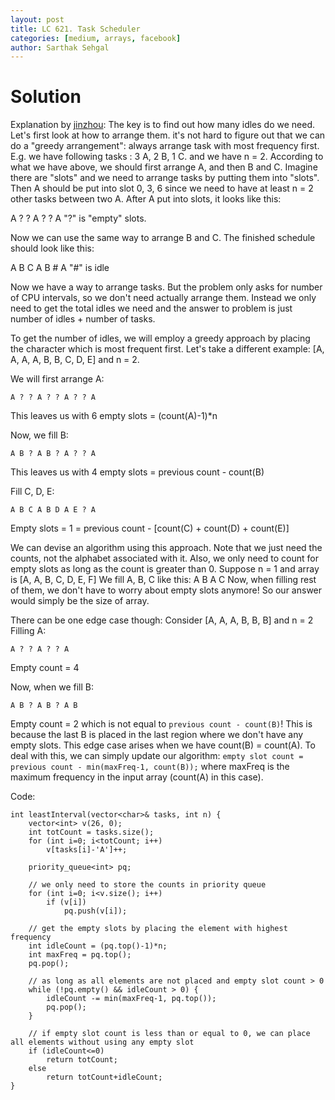 ```yaml
---
layout: post
title: LC 621. Task Scheduler
categories: [medium, arrays, facebook]
author: Sarthak Sehgal
---
```

# Solution
Explanation by [jinzhou](https://leetcode.com/jinzhou/):
The key is to find out how many idles do we need.
Let's first look at how to arrange them. it's not hard to figure out that we can do a "greedy arrangement": always arrange task with most frequency first.
E.g. we have following tasks : 3 A, 2 B, 1 C. and we have n = 2. According to what we have above, we should first arrange A, and then B and C. Imagine there are "slots" and we need to arrange tasks by putting them into "slots". Then A should be put into slot 0, 3, 6 since we need to have at least n = 2 other tasks between two A. After A put into slots, it looks like this:

A ? ? A ? ? A
"?" is "empty" slots.

Now we can use the same way to arrange B and C. The finished schedule should look like this:

A B C A B # A
"#" is idle

Now we have a way to arrange tasks. But the problem only asks for number of CPU intervals, so we don't need actually arrange them. Instead we only need to get the total idles we need and the answer to problem is just number of idles + number of tasks.

To get the number of idles, we will employ a greedy approach by placing the character which is most frequent first. Let's take a different example: [A, A, A, A, B, B, C, D, E] and n = 2.

We will first arrange A:
```
A ? ? A ? ? A ? ? A
```
This leaves us with 6 empty slots = (count(A)-1)*n

Now, we fill B:
```
A B ? A B ? A ? ? A
```
This leaves us with 4 empty slots = previous count - count(B)

Fill C, D, E:
```
A B C A B D A E ? A
```
Empty slots = 1 = previous count - [count(C) + count(D) + count(E)]

We can devise an algorithm using this approach. Note that we just need the counts, not the alphabet associated with it.
Also, we only need to count for empty slots as long as the count is greater than 0. Suppose n = 1 and array is [A, A, B, C, D, E, F]
We fill A, B, C like this: A B A C
Now, when filling rest of them, we don't have to worry about empty slots anymore! So our answer would simply be the size of array.

There can be one edge case though:
Consider [A, A, A, B, B, B] and n = 2
Filling A:
```
A ? ? A ? ? A
```
Empty count = 4

Now, when we fill B:
```
A B ? A B ? A B
```
Empty count = 2 which is not equal to `previous count - count(B)`! This is because the last B is placed in the last region where we don't have any empty slots. This edge case arises when we have count(B) = count(A). To deal with this, we can simply update our algorithm: `empty slot count = previous count - min(maxFreq-1, count(B));` where maxFreq is the maximum frequency in the input array (count(A) in this case).

Code:
```
int leastInterval(vector<char>& tasks, int n) {
    vector<int> v(26, 0);
    int totCount = tasks.size();
    for (int i=0; i<totCount; i++)
        v[tasks[i]-'A']++;

    priority_queue<int> pq;

    // we only need to store the counts in priority queue
    for (int i=0; i<v.size(); i++)
        if (v[i])
            pq.push(v[i]);

    // get the empty slots by placing the element with highest frequency
    int idleCount = (pq.top()-1)*n;
    int maxFreq = pq.top();
    pq.pop();

    // as long as all elements are not placed and empty slot count > 0
    while (!pq.empty() && idleCount > 0) {
        idleCount -= min(maxFreq-1, pq.top());
        pq.pop();
    }

    // if empty slot count is less than or equal to 0, we can place all elements without using any empty slot
    if (idleCount<=0)
        return totCount;
    else
        return totCount+idleCount;
}
```
